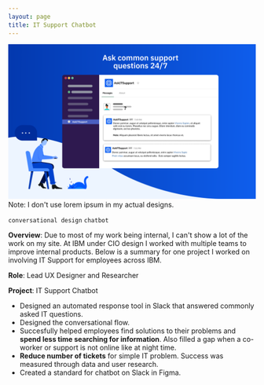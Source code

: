 ```yaml
---
layout: page
title: IT Support Chatbot
---
```



![chatbotitsupport](/images/chatbotitsupport.png)
Note: I don't use lorem ipsum in my actual designs.


`conversational design` `chatbot`

**Overview**: Due to most of my work being internal, I can't show a lot of the work on my site. At IBM under CIO design I worked with multiple teams to improve internal products. Below is a summary for one project I worked on involving IT Support for employees across IBM.

**Role**: Lead UX Designer and Researcher

**Project**: IT Support Chatbot

- Designed an automated response tool in Slack that answered commonly asked IT questions.
- Designed the conversational flow. 
- Succesfully helped employees find solutions to their problems and **spend less time searching for information**. Also filled a gap when a co-worker or support is not online like at night time.
- **Reduce number of tickets** for simple IT problem. Success was measured through data and user research.
- Created a standard for chatbot on Slack in Figma.
